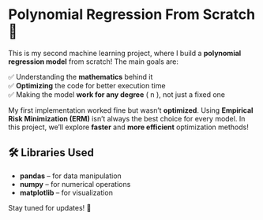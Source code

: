 # Polynomial Regression From Scratch 🧠  

This is my second machine learning project, where I build a **polynomial regression model** from scratch! The main goals are:  

✅ Understanding the **mathematics** behind it  
✅ **Optimizing** the code for better execution time  
✅ Making the model **work for any degree** \( n \), not just a fixed one  

My first implementation worked fine but wasn’t **optimized**. Using **Empirical Risk Minimization (ERM)** isn’t always the best choice for every model. In this project, we’ll explore **faster** and **more efficient** optimization methods!  

## 🛠️ Libraries Used  
- **pandas** – for data manipulation  
- **numpy** – for numerical operations  
- **matplotlib** – for visualization  

Stay tuned for updates! 🚀  

